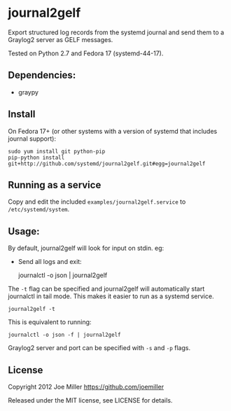 journal2gelf
============

Export structured log records from the systemd journal and send them to a
Graylog2 server as GELF messages.

Tested on Python 2.7 and Fedora 17 (systemd-44-17).


Dependencies:
-------------

- graypy


Install
-------

On Fedora 17+ (or other systems with a version of systemd that includes journal
support):

```
sudo yum install git python-pip
pip-python install git+http://github.com/systemd/journal2gelf.git#egg=journal2gelf
```

Running as a service
--------------------

Copy and edit the included `examples/journal2gelf.service` to
`/etc/systemd/system`.

Usage:
------

By default, journal2gelf will look for input on stdin. eg:

- Send all logs and exit:

    journalctl -o json | journal2gelf

The `-t` flag can be specified and journal2gelf will automatically
start journalctl in tail mode. This makes it easier to run as a systemd service.

    journal2gelf -t

This is equivalent to running:

    journalctl -o json -f | journal2gelf

Graylog2 server and port can be specified with `-s` and `-p` flags.


License
-------
Copyright 2012 Joe Miller <https://github.com/joemiller>

Released under the MIT license, see LICENSE for details.
